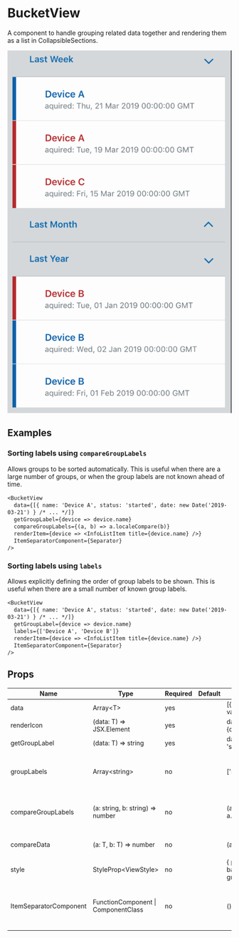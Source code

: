 # BucketView

A component to handle grouping related data together and rendering them as a list in CollapsibleSections.

<img alt="Sample BucketView" src="./images/bucket-view.png">

## Examples

### Sorting labels using `compareGroupLabels`

Allows groups to be sorted automatically. This is useful when there are a large number of groups, or when the group labels are not known ahead of time.

```
<BucketView
  data={[{ name: 'Device A', status: 'started', date: new Date('2019-03-21') } /* ... */]}
  getGroupLabel={device => device.name}
  compareGroupLabels={(a, b) => a.localeCompare(b)}
  renderItem={device => <InfoListItem title={device.name} />}
  ItemSeparatorComponent={Separator}
/>
```

### Sorting labels using `labels`

Allows explicitly defining the order of group labels to be shown. This is useful when there are a small number of known group labels.

```
<BucketView
  data={[{ name: 'Device A', status: 'started', date: new Date('2019-03-21') } /* ... */]}
  getGroupLabel={device => device.name}
  labels={['Device A', 'Device B']}
  renderItem={device => <InfoListItem title={device.name} />}
  ItemSeparatorComponent={Separator}
/>
```

## Props

| Name                   | Type                                    | Required | Default | Examples                                               | Notes                                                                                  |
|------------------------|-----------------------------------------|----------|---------|--------------------------------------------------------|----------------------------------------------------------------------------------------|
| data                   | Array&lt;T&gt;                                | yes      |         | [{ value: 'a', count: 1 }, { value: 'b', count: 100 }] |                                                                                        |
| renderIcon             | (data: T) =&gt; JSX.Element                | yes      |         | data =&gt; &lt;InfoListItem title={data.value} /&gt;   |                                                                                        |
| getGroupLabel          | (data: T) =&gt; string                     | yes      |         | data =&gt; data.count &lt; 50 ? 'small' : 'large'         |                                                                                        |
| groupLabels            | Array&lt;string&gt;                           | no       |         | ['small', 'large']                                     | If present, groups will be shown in the order they appear in this array                |
| compareGroupLabels     | (a: string, b: string) =&gt; number        | no       |         | (a, b) =&gt; a.value.compareTo(b.value)                | If present and `groupLabels` is not, this will be used to sort the group labels shown  |
| compareData            | (a: T, b: T) =&gt; number                  | no       |         | (a, b) =&gt; a.count - b.count                         | Determines sorting within each group                                                   |
| style                  | StyleProp&lt;ViewStyle&gt;                    | no       |         | { padding: 10, backgroundColor: green[200] }           | A style applied to the top-level child component                                       |
| ItemSeparatorComponent | FunctionComponent &vert; ComponentClass | no       |         | () =&gt; &lt;View /&gt;                                | An optional separator component to be rendered between items in the CollapsibleSection |
